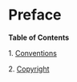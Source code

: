 <div id="id40435" class="preface">

<div class="titlepage">

<div>

<div>

# Preface

</div>

</div>

</div>

<div class="toc">

**Table of Contents**

<span class="section">1. [Conventions](lite_docuventions.html)</span>

<span class="section">2. [Copyright](lite_thecopyright.html)</span>

</div>

</div>
